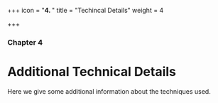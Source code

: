 +++
icon = "<b>4. </b>"
title = "Techincal Details"
weight = 4

+++

### Chapter 4

# Additional Technical Details

Here we give some additional information about the techniques used.
